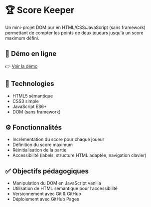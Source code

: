 # 🏆 Score Keeper

Un mini-projet DOM pur en HTML/CSS/JavaScript (sans framework) permettant de compter les points de deux joueurs jusqu'à un score maximum défini.

## 🚀 Démo en ligne

👉 [Voir la démo](https://tutuat.github.io/scoreKeeper/)  

## 📁 Technologies

- HTML5 sémantique
- CSS3 simple
- JavaScript ES6+
- DOM (sans framework)

## ⚙️ Fonctionnalités

- Incrémentation du score pour chaque joueur
- Définition du score maximum
- Réinitialisation de la partie
- Accessibilité (labels, structure HTML adaptée, navigation clavier)

## ✅ Objectifs pédagogiques

- Manipulation du DOM en JavaScript vanilla
- Utilisation de HTML sémantique pour l’accessibilité
- Versionnement avec Git & GitHub
- Déploiement avec GitHub Pages
